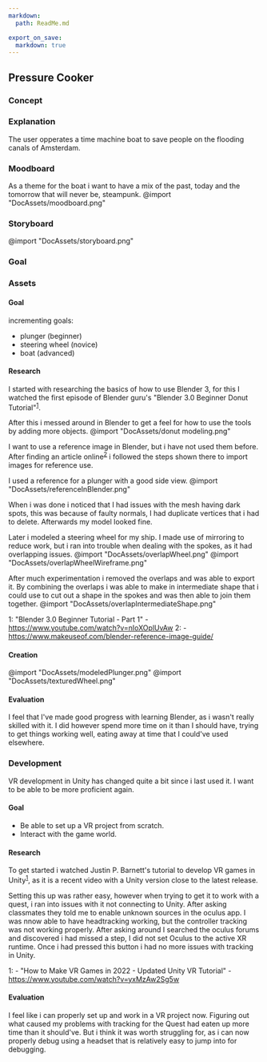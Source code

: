 ```yaml
---
markdown:
  path: ReadMe.md

export_on_save:
  markdown: true
---
```


## Pressure Cooker

### Concept
### Explanation
The user opperates a time machine boat to save people on the flooding canals of Amsterdam.
### Moodboard
As a theme for the boat i want to have a mix of the past, today and the tomorrow that will never be, steampunk.
@import "DocAssets/moodboard.png"
### Storyboard
@import "DocAssets/storyboard.png"
### Goal

### Assets
#### Goal
incrementing goals:
* plunger (beginner)
* steering wheel (novice)
* boat (advanced)

#### Research
I started with researching the basics of how to use Blender 3, for this I watched the first episode of Blender guru's "Blender 3.0 Beginner Donut Tutorial"<sup>[1](#pc-assets-fn-1)</sup>. 

After this i messed around in Blender to get a feel for how to use the tools by adding more objects.
@import "DocAssets/donut modeling.png"

I want to use a reference image in Blender, but i have not used them before. After finding an article online<sup>[2](#pc-asset-fn-2)</sup> i followed the steps shown there to import images for reference use.

I used a reference for a plunger with a good side view.
@import "DocAssets/referenceInBlender.png"

When i was done i noticed that I had issues with the mesh having dark spots, this was because of faulty normals, I had duplicate vertices that i had to delete. Afterwards my model looked fine.

Later i modeled a steering wheel for my ship. I made use of mirroring to reduce work, but i ran into trouble when dealing with the spokes, as it had overlapping issues. 
@import "DocAssets/overlapWheel.png"
@import "DocAssets/overlapWheelWireframe.png"

After much experimentation i removed the overlaps and was able to export it. By combining the overlaps i was able to make in intermediate shape that i could use to cut out a shape in the spokes and was then able to join them together.
@import "DocAssets/overlapIntermediateShape.png"

<a name="pc-assets-fn-1">1</a>: "Blender 3.0 Beginner Tutorial - Part 1" - https://www.youtube.com/watch?v=nIoXOplUvAw
<a name="pc-assets-fn-2">2</a>:  - https://www.makeuseof.com/blender-reference-image-guide/ 

#### Creation
@import "DocAssets/modeledPlunger.png"
@import "DocAssets/texturedWheel.png"
#### Evaluation
I feel that I've made good progress with learning Blender, as i wasn't really skilled with it. I did however spend more time on it than I should have, trying to get things working well, eating away at time that I could've used elsewhere.

### Development
VR development in Unity has changed quite a bit since i last used it. I want to be able to be more proficient again. 

#### Goal
* Be able to set up a VR project from scratch.
* Interact with the game world.

#### Research
To get started i watched Justin P. Barnett's tutorial to develop VR games in Unity<sup>[1](#pc-dev-fn-1)</sup>, as it is a recent video with a Unity version close to the latest release.

Setting this up was rather easy, however when trying to get it to work with a quest, i ran into issues with it not connecting to Unity. After asking classmates they told me to enable unknown sources in the oculus app. I was nnow able to have headtracking working, but the controller tracking was not working properly. After asking around I searched the oculus forums and discovered i had missed a step, I did not set Oculus to the active XR runtime. Once i had pressed this button i had no more issues with tracking in Unity.

<a name="pc-dev-fn-1">1</a>: - "How to Make VR Games in 2022 - Updated Unity VR Tutorial" - https://www.youtube.com/watch?v=yxMzAw2Sg5w

#### Evaluation
I feel like i can properly set up and work in a VR project now. Figuring out what caused my problems with tracking for the Quest had eaten up more time than it should've. But i think it was worth struggling for, as i can now properly debug using a headset that is relatively easy to jump into for debugging.